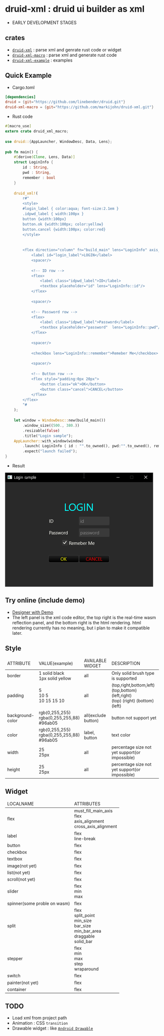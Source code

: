 # druid-xml : druid ui builder as xml
* EARLY DEVELOPMENT STAGES

## crates
* [`druid-xml`](https://github.com/markijohn/druid-xml/tree/main/druid-xml) : parse xml and genrate rust code or widget
* [`druid-xml-macro`](https://github.com/markijohn/druid-xml/tree/main/druid-xml-macro) : parse xml and generate rust code
* [`druid-xml-example`](https://github.com/markijohn/druid-xml/tree/main/druid-xml-example) : examples

## Quick Example
* Cargo.toml
```toml
[dependencies]
druid = {git="https://github.com/linebender/druid.git"}
druid-xml-macro = {git="https://github.com/markijohn/druid-xml.git"}
```

* Rust code
```rust
#[macro_use]
extern crate druid_xml_macro;

use druid::{AppLauncher, WindowDesc, Data, Lens};

pub fn main() {
    #[derive(Clone, Lens, Data)]
    struct LoginInfo {
        id : String,
        pwd : String,
        remember : bool
    }

    druid_xml!(
        r#"
        <style>
        #login_label { color:aqua; font-size:2.1em }
        .idpwd_label { width:100px }
        button {width:100px}
        button.ok {width:100px; color:yellow}
        button.cancel {width:100px; color:red}
        </style>


        <flex direction="column" fn="build_main" lens="LoginInfo" axis_alignment="center">
            <label id="login_label">LOGIN</label>
            <spacer/>

            <!-- ID row -->
            <flex>
                <label class="idpwd_label">ID</label>
                <textbox placeholder="id" lens="LoginInfo::id"/>
            </flex>

            <spacer/>

            <!-- Password row -->
            <flex>
                <label class="idpwd_label">Password</label>
                <textbox placeholder="password"  lens="LoginInfo::pwd"/>
            </flex>

            <spacer/>

            <checkbox lens="LoginInfo::remember">Remeber Me</checkbox>

            <spacer/>

            <!-- Button row -->
            <flex style="padding:0px 20px">
                <button class="ok">OK</button>
                <button class="cancel">CANCEL</button>
            </flex>
        </flex>
        "#
    );
    
    let window = WindowDesc::new(build_main())
        .window_size((500., 380.))
        .resizable(false)
        .title("Login sample");
    AppLauncher::with_window(window)
        .launch( LoginInfo { id : "".to_owned(), pwd:"".to_owned(), remember:true } )
        .expect("launch failed");
}
```
* Result
<img src="media/sample_login.png">


## Try online (include demo)
* [Designer with Demo](https://markijohn.github.io/druid-xml-design/)
* The left panel is the xml code editor, the top right is the real-time wasm reflection panel, and the bottom right is the html rendering. html rendering currently has no meaning, but i plan to make it compatible later.

## Style
<table>
 <thead>
   <td>ATTRIBUTE</td>
   <td>VALUE(example)</td>
   <td>AVAILABLE WIDGET</td>
   <td>DESCRIPTION</td>
 </thead>
 <tbody>
 <tr>
   <td>border</td>
   <td>1 solid black<br/>1px solid yellow</td>
   <td>all</td>
   <td>Only solid brush type is supported</td>
 </tr>
 <tr>
   <td>padding</td>
   <td>5<br/>10 5<br/>10 15 15 10</td>
   <td>all</td>
   <td>(top,right,bottom,left)<br/>(top,bottom) (left,right)<br/>(top) (right) (bottom) (left)</td>
 </tr>
 <tr>
   <td>background-color</td>
   <td>rgb(0,255,255)<br/>rgba(0,255,255,88)<br/>#96ab05</td>
   <td>all(exclude button)</td>
   <td>button not support yet</td>
 </tr>
 <tr>
   <td>color</td>
   <td>rgb(0,255,255)<br/>rgba(0,255,255,88)<br/>#96ab05</td>
   <td>label, button</td>
   <td>text color</td>
 </tr>
 <tr>
   <td>width</td>
   <td>25<br/>25px</td>
   <td>all</td>
   <td>percentage size not yet support(or impossible)</td>
 </tr>
 <tr>
   <td>height</td>
   <td>25<br/>25px</td>
   <td>all</td>
   <td>percentage size not yet support(or impossible)</td>
 </tr>
 </tbody>
</table>

## Widget

<table>
 <thead>
   <td>LOCALNAME</td>
   <td>ATTRIBUTES</td>
 </thead>
 <tbody>
 <tr>
   <td>flex</td>
   <td>must_fill_main_axis<br/>
   flex<br/>
   axis_alignment<br/>
   cross_axis_alignment<br/></td>
 </tr>
 <tr>
   <td>label</td>
   <td>flex<br/>line-break</td>
 </tr>
 <tr>
   <td>button</td>
   <td>flex</td>
 </tr>
 <tr>
   <td>checkbox</td>
   <td>flex</td>
 </tr>
 <tr>
   <td>textbox</td>
   <td>flex</td>
 </tr>
 <tr>
   <td>image(not yet)</td>
   <td>flex</td>
 </tr>
 <tr>
   <td>list(not yet)</td>
   <td>flex</td>
 </tr>
 <tr>
   <td>scroll(not yet)</td>
   <td>flex</td>
 </tr>
 <tr>
   <td>slider</td>
   <td>flex<br/>min<br/>max<br/></td>
 </tr>
 <tr>
   <td>spinner(some proble on wasm)</td>
   <td>flex</td>
 </tr>
 <tr>
   <td>split</td>
   <td>flex<br/>split_point<br/>min_size<br/>bar_size<br/>min_bar_area<br/>draggable<br/>solid_bar</td>
 </tr>
 <tr>
   <td>stepper</td>
   <td>flex<br/>min<br/>max<br/>step<br/>wraparound</td>
 </tr>
 <tr>
   <td>switch</td>
   <td>flex<br/></td>
 </tr>
 <tr>
   <td>painter(not yet)</td>
   <td>flex<br/></td>
 </tr>
 <tr>
   <td>container</td>
   <td>flex<br/></td>
 </tr>
 </tbody>
</table>

## TODO
* Load xml from project path
* Animation : CSS `transition`
* Drawable widget : like [`Android Drawable`](https://developer.android.com/guide/topics/resources/drawable-resource)
